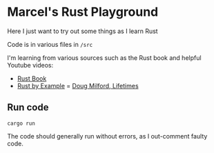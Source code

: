 # Marcel's Rust Playground
Here I just want to try out some things as I learn Rust

Code is in various files in `/src`

I'm learning from various sources such as the Rust book and helpful Youtube videos:

- [Rust Book](https://doc.rust-lang.org/book/)
- [Rust by Example](https://doc.rust-lang.org/rust-by-example/)
= [Doug Milford, Lifetimes](https://www.youtube.com/watch?v=1QoT9fmPYr8)

## Run code
`cargo run`

The code should generally run without errors, as I out-comment faulty code.